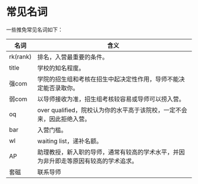 # 常见名词

一些推免常见名词如下：

| 名词     | 含义                                                         |
| -------- | ------------------------------------------------------------ |
| rk(rank) | 排名，入营最重要的条件。                                     |
| title    | 学校的知名程度。                                             |
| 强com    | 学院的招生组和考核在招生中起决定性作用，导师不能决定能否录取你。 |
| 弱com    | 以导师接收为准，招生组考核较容易或导师可以捞入营。           |
| oq       | over qualified，院校认为你的水平高于该院校，一定不会来，因此拒绝入营。 |
| bar      | 入营门槛。                                                   |
| wl       | waiting list，递补名额。                                     |
| AP       | 助理教授，新入职的导师，通常有较高的学术水平，并因为非升即走等原因有较高的学术追求。 |
| 套磁     | 联系导师                                                     |

